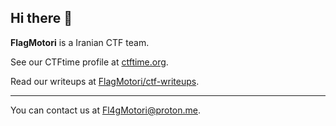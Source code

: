 ## Hi there 👋


**FlagMotori** is a Iranian CTF team.

See our CTFtime profile at [ctftime.org](https://ctftime.org/team/222060).

Read our writeups at  [FlagMotori/ctf-writeups](https://github.com/FlagMotori/ctf-writeups).

<!--
Follow us at [twitter acc].
-->

---
You can contact us at Fl4gMotori@proton.me.
